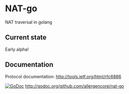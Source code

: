 # NAT-go
NAT traversal in golang
## Current state
Early alpha!
## Documentation
Protocol documentation: http://tools.ietf.org/html/rfc6886

[![GoDoc](https://godoc.org/github.com/allergencore/nat-go?status.svg)](https://godoc.org/github.com/allergencore/nat-go) http://godoc.org/github.com/allergencore/nat-go
